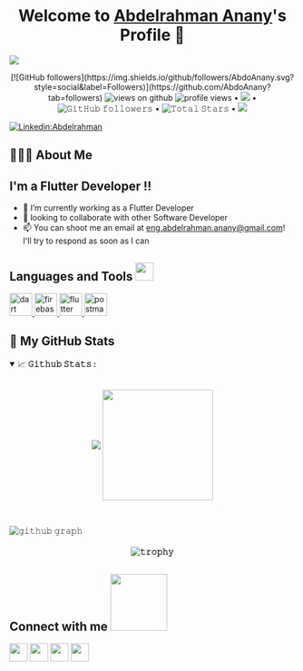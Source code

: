 
  <p align="center">
  <h1 align="center">Welcome to <a href="https://www.abdoanany.com/">Abdelrahman Anany</a>'s Profile 👋</h1>
</p>
 

 
<img src="https://profile-counter.glitch.me/AbdoAnany/count.svg">


<p align="center">
  [![GitHub followers](https://img.shields.io/github/followers/AbdoAnany.svg?style=social&label=Followers)](https://github.com/AbdoAnany?tab=followers)
 <img src="https://komarev.com/ghpvc/?username=AbdoAnany&label=Views&color=brightgreen&style=flat-square" alt="views on github" />
  <img alt = "profile views" src="https://komarev.com/ghpvc/?username=AbdoAnany&style=flat&color=blue"/> •   
  <a href="https://user-badge.committers.top/india_private/AbdoAnany"><img src="https://user-badge.committers.top/india_private/AbdoAnany.svg"/></a> •
  <img alt="𝙶𝚒𝚝𝙷𝚞𝚋 𝚏𝚘𝚕𝚕𝚘𝚠𝚎𝚛𝚜" src="https://img.shields.io/github/followers/AbdoAnany?label=Followers&style=social"/> •
  <img src="https://img.shields.io/github/stars/AbdoAnany?label=Stars" alt="𝚃𝚘𝚝𝚊𝚕 𝚂𝚝𝚊𝚛𝚜"/> •
  <a href="https://github.com/sponsors/AbdoAnany"><img src="https://img.shields.io/static/v1?label=Sponsor&message=%E2%9D%A4&logo=GitHub&color=%23fe8e86"/></a>
</p>

  
[![Linkedin:Abdelrahman](https://img.shields.io/badge/-Abdelrahman%20Anany-black?style=flat-square&logo=Linkedin&logoColor=white&link=https://www.linkedin.com/in/abd-elrahman-anany-8132071b1/)](https://www.linkedin.com/in/abd-elrahman-anany-8132071b1/)
 

## 👨🏻‍💻 About Me

## I'm a Flutter Developer !!
- 🌱 I’m currently working as a Flutter Developer
- 👯  looking to collaborate with other Software Developer
- 📫 You can shoot me an email at eng.abdelrahman.anany@gmail.com! I'll try to respond as soon as I can
## Languages and Tools <img src = "https://media2.giphy.com/media/QssGEmpkyEOhBCb7e1/giphy.gif?cid=ecf05e47a0n3gi1bfqntqmob8g9aid1oyj2wr3ds3mg700bl&rid=giphy.gif" width = 32px> 
<p align="left"> <a href="https://dart.dev" target="_blank" rel="noreferrer"> <img src="https://www.vectorlogo.zone/logos/dartlang/dartlang-icon.svg" alt="dart" width="40" height="40"/> </a> <a href="https://firebase.google.com/" target="_blank" rel="noreferrer"> <img src="https://www.vectorlogo.zone/logos/firebase/firebase-icon.svg" alt="firebase" width="40" height="40"/> </a> <a href="https://flutter.dev" target="_blank" rel="noreferrer"> <img src="https://www.vectorlogo.zone/logos/flutterio/flutterio-icon.svg" alt="flutter" width="40" height="40"/> </a>  <a href="https://postman.com" target="_blank" rel="noreferrer"> <img src="https://www.vectorlogo.zone/logos/getpostman/getpostman-icon.svg" alt="postman" width="40" height="40"/> </a>  </p>





## 🔭 My GitHub Stats

<details open="">
<summary>
  <g-emoji class="g-emoji" alias="chart_with_upwards_trend" fallback-src="https://github.githubassets.com/images/icons/emoji/unicode/1f4c8.png">📈</g-emoji>
  <strong>𝙶𝚒𝚝𝚑𝚞𝚋 𝚂𝚝𝚊𝚝𝚜 : </strong>
</summary>
<br/>

<p align="center">
    <img align="center" src="https://github-readme-stats.vercel.app/api?username=AbdoAnany&show_icons=true&hide_border=true&title_color=94b4a4&amp&icon_color=FFFFFF&amp&text_color=FFFFFF&amp&bg_color=000000&count_private=true&include_all_commits=true"/>
    <img align="center" height="195px" src="https://github-readme-stats.vercel.app/api/top-langs/?username=AbdoAnany&text_color=FFFFFF&bg_color=000000&title_color=94b4a4&langs_count=15&layout=compact&hide_border=true" />
</p>
</details>
<br/>

![𝚐𝚒𝚝𝚑𝚞𝚋 𝚐𝚛𝚊𝚙𝚑](https://github-readme-activity-graph.vercel.app/graph?username=AbdoAnany&theme=react-dark&hide_border=true&area=true)


<h4 align="center">

![𝚝𝚛𝚘𝚙𝚑𝚢](https://github-profile-trophy.vercel.app/?username=abdoanany&column=10&margin-w=15&margin-h=15&no-bg=true&no-frame=true&theme=juicyfresh)




<h2> Connect with me <img src='https://raw.githubusercontent.com/ShahriarShafin/ShahriarShafin/main/Assets/handshake.gif' width="100px"> </h2>
<a href = 'https://www.linkedin.com/in/abd-elrahman-anany-8132071b1/'> <img width = '32px' align= 'center' src="https://raw.githubusercontent.com/rahulbanerjee26/githubAboutMeGenerator/main/icons/linked-in-alt.svg"/></a> 
<a href = 'https://twitter.com/Abdo__anany'> <img width = '32px' align= 'center' src="https://raw.githubusercontent.com/rahulbanerjee26/githubAboutMeGenerator/main/icons/twitter.svg"/></a> 
<a href = 'https://abdoanany.github.io/'> <img width = '32px' align= 'center' src="https://raw.githubusercontent.com/rahulbanerjee26/githubAboutMeGenerator/main/icons/portfolio.png"/></a> 
<a href = 'https://github.com/AbdoAnany'> <img width = '32px' align= 'center' src="https://raw.githubusercontent.com/rahulbanerjee26/githubAboutMeGenerator/main/icons/github.svg"/

------
